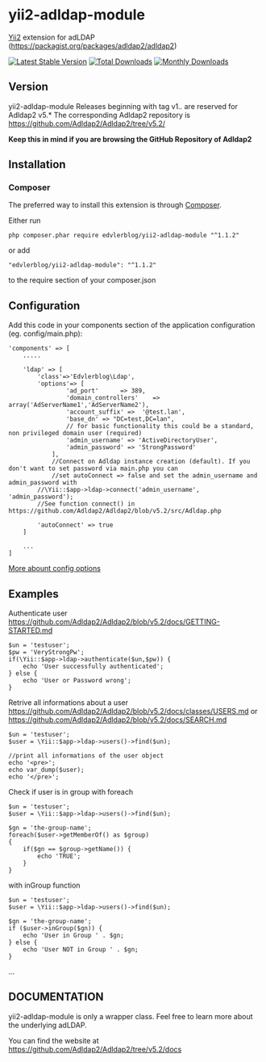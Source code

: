 # yii2-adldap-module

[Yii2](http://www.yiiframework.com) extension for adLDAP (https://packagist.org/packages/adldap2/adldap2)

[![Latest Stable Version](https://poser.pugx.org/edvlerblog/yii2-adldap-module/v/stable)](https://packagist.org/packages/edvlerblog/yii2-adldap-module)
[![Total Downloads](https://poser.pugx.org/edvlerblog/yii2-adldap-module/downloads)](https://packagist.org/packages/edvlerblog/yii2-adldap-module)
[![Monthly Downloads](https://poser.pugx.org/edvlerblog/yii2-adldap-module/d/monthly)](https://packagist.org/packages/edvlerblog/yii2-adldap-module)

## Version

yii2-adldap-module Releases beginning with tag v1.*.* are reserved for Adldap2 v5.*
The corresponding Adldap2 repository is https://github.com/Adldap2/Adldap2/tree/v5.2/

**Keep this in mind if you are browsing the GitHub Repository of Adldap2**


## Installation


### Composer

The preferred way to install this extension is through [Composer](http://getcomposer.org/).

Either run

	php composer.phar require edvlerblog/yii2-adldap-module "^1.1.2"

or add

	"edvlerblog/yii2-adldap-module": "^1.1.2"

to the require section of your composer.json


## Configuration

Add this code in your components section of the application configuration (eg. config/main.php):

	'components' => [
		..... 
		
		'ldap' => [
			'class'=>'Edvlerblog\Ldap',
			'options'=> [
					'ad_port'      => 389,
					'domain_controllers'    => array('AdServerName1','AdServerName2'),
					'account_suffix' =>  '@test.lan',
					'base_dn' => "DC=test,DC=lan",
					// for basic functionality this could be a standard, non privileged domain user (required)
					'admin_username' => 'ActiveDirectoryUser',
					'admin_password' => 'StrongPassword'
				],
		        //Connect on Adldap instance creation (default). If you don't want to set password via main.php you can
		        //set autoConnect => false and set the admin_username and admin_password with
			//\Yii::$app->ldap->connect('admin_username', 'admin_password');
			//See function connect() in https://github.com/Adldap2/Adldap2/blob/v5.2/src/Adldap.php
		
			'autoConnect' => true
		]
		
		...
	]
	
[More abount config options](https://github.com/Adldap2/Adldap2/blob/v5.2/docs/CONFIGURATION.md)


## Examples

Authenticate user
https://github.com/Adldap2/Adldap2/blob/v5.2/docs/GETTING-STARTED.md

	$un = 'testuser';
	$pw = 'VeryStrongPw';
	if(\Yii::$app->ldap->authenticate($un,$pw)) {
	    echo 'User successfully authenticated';
	} else {
	    echo 'User or Password wrong';
	}


Retrive all informations about a user
https://github.com/Adldap2/Adldap2/blob/v5.2/docs/classes/USERS.md
or https://github.com/Adldap2/Adldap2/blob/v5.2/docs/SEARCH.md

	$un = 'testuser';
	$user = \Yii::$app->ldap->users()->find($un);
	
	//print all informations of the user object
	echo '<pre>';
	echo var_dump($user);
	echo '</pre>'; 

Check if user is in group
with foreach

	$un = 'testuser';
	$user = \Yii::$app->ldap->users()->find($un);

	$gn = 'the-group-name';
	foreach($user->getMemberOf() as $group)
	{
	    if($gn == $group->getName()) {
	    	echo 'TRUE';
	    }
	}

with inGroup function

	$un = 'testuser';
	$user = \Yii::$app->ldap->users()->find($un);

	$gn = 'the-group-name';
	if ($user->inGroup($gn)) {
	    echo 'User in Group ' . $gn;
	} else {
	    echo 'User NOT in Group ' . $gn;
	}

...

## DOCUMENTATION
yii2-adldap-module is only a wrapper class. Feel free to learn more about the underlying adLDAP.

You can find the website at https://github.com/Adldap2/Adldap2/tree/v5.2/docs
